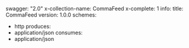 swagger: "2.0"
x-collection-name: CommaFeed
x-complete: 1
info:
  title: CommaFeed
  version: 1.0.0
schemes:
- http
produces:
- application/json
consumes:
- application/json